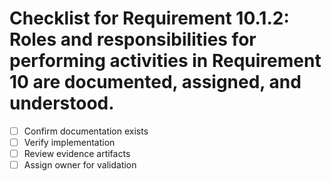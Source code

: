 # Checklist for Requirement 10.1.2: Roles and responsibilities for performing activities in Requirement 10 are documented, assigned, and understood.

- [ ] Confirm documentation exists
- [ ] Verify implementation
- [ ] Review evidence artifacts
- [ ] Assign owner for validation
